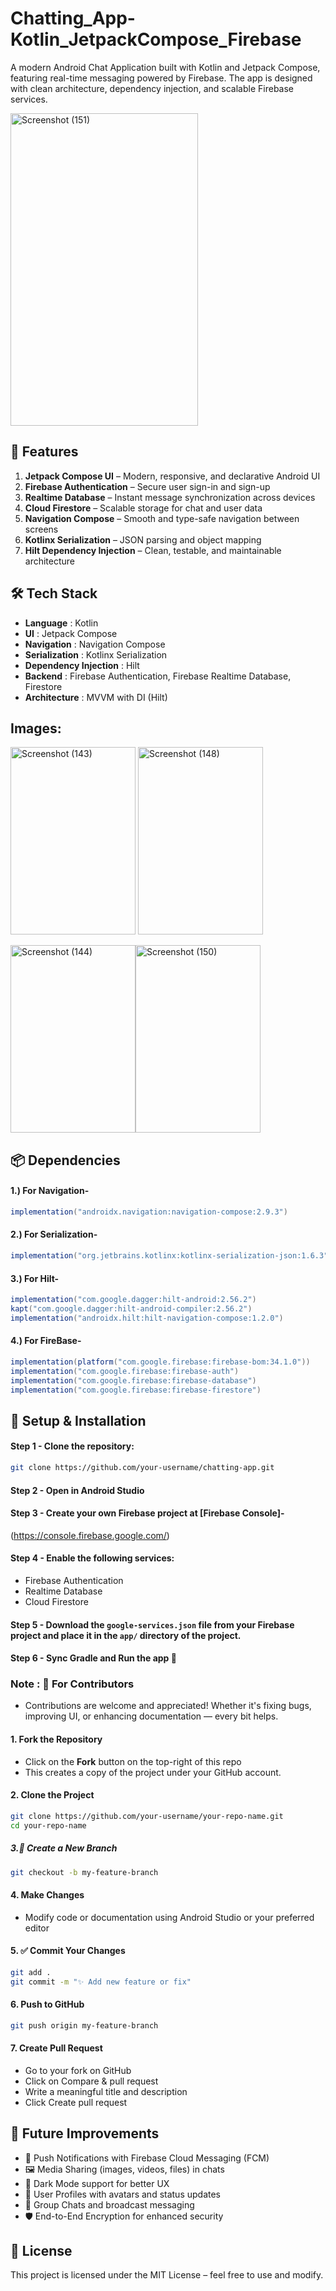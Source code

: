 # **Chatting_App-Kotlin_JetpackCompose_Firebase**
A modern Android Chat Application built with Kotlin and Jetpack Compose, featuring real-time messaging powered by Firebase. The app is designed with clean architecture, dependency injection, and scalable Firebase services.

<img width="300" height="500" alt="Screenshot (151)" src="https://github.com/user-attachments/assets/33b7ad1a-3ee8-4566-8ba3-d30f331ba0c1" />

## 🚀 **Features**

1) **Jetpack Compose UI** – Modern, responsive, and declarative Android UI
2) **Firebase Authentication** – Secure user sign-in and sign-up
3) **Realtime Database** – Instant message synchronization across devices
4) **Cloud Firestore** – Scalable storage for chat and user data
5) **Navigation Compose** – Smooth and type-safe navigation between screens
6) **Kotlinx Serialization** – JSON parsing and object mapping
7) **Hilt Dependency Injection** – Clean, testable, and maintainable architecture

## 🛠️ **Tech Stack**

- **Language** : Kotlin
- **UI** : Jetpack Compose
- **Navigation** : Navigation Compose
- **Serialization** : Kotlinx Serialization
- **Dependency Injection** : Hilt
- **Backend** : Firebase Authentication, Firebase Realtime Database, Firestore
- **Architecture** : MVVM with DI (Hilt)

## **Images**:
<img width="200" height="300" alt="Screenshot (143)" src="https://github.com/user-attachments/assets/5a20f6f2-3ba2-4a2c-9bb4-f9926eec64cc" />
<img width="200" height="300" alt="Screenshot (148)" src="https://github.com/user-attachments/assets/34f0629d-0d74-4547-8630-134e47f70223" />

<img width="200" height="300" alt="Screenshot (144)" src="https://github.com/user-attachments/assets/0ae62e70-6ba6-4839-aca7-a1af639d942c" /><img width="200" height="300" alt="Screenshot (150)" src="https://github.com/user-attachments/assets/2d511a32-fa5d-48a5-9463-aaa5772159f4" />

## 📦 **Dependencies**
#### 1.) For Navigation- 
``` build.gradle
implementation("androidx.navigation:navigation-compose:2.9.3")
```
#### 2.) For Serialization- 
``` build.gradle
implementation("org.jetbrains.kotlinx:kotlinx-serialization-json:1.6.3")
```

#### 3.) For Hilt-
``` build.gradle
implementation("com.google.dagger:hilt-android:2.56.2")
kapt("com.google.dagger:hilt-android-compiler:2.56.2")
implementation("androidx.hilt:hilt-navigation-compose:1.2.0")
```
#### 4.) For FireBase- 
``` build.gradle
implementation(platform("com.google.firebase:firebase-bom:34.1.0"))
implementation("com.google.firebase:firebase-auth")
implementation("com.google.firebase:firebase-database")
implementation("com.google.firebase:firebase-firestore")
```

## 🔧 Setup & Installation
#### **Step 1** - Clone the repository:
```bash
git clone https://github.com/your-username/chatting-app.git
```

#### **Step 2** - Open in Android Studio

#### **Step 3** - Create your own Firebase project at [Firebase Console]-
(https://console.firebase.google.com/)

#### **Step 4** - Enable the following services:
   - Firebase Authentication
   - Realtime Database
   - Cloud Firestore

#### **Step 5** - Download the `google-services.json` file from your Firebase project and place it in the `app/` directory of the project.

#### **Step 6** - Sync Gradle and Run the app 🚀

### **Note** : 🤝 For Contributors
- Contributions are welcome and appreciated! Whether it's fixing bugs, improving UI, or enhancing documentation — every bit helps.

#### 1. **Fork the Repository**
   - Click on the **Fork** button on the top-right of this repo
   - This creates a copy of the project under your GitHub account.
     
#### 2. **Clone the Project**
```bash
git clone https://github.com/your-username/your-repo-name.git
cd your-repo-name
```
##### 3.🔁 **Create a New Branch**

```bash
git checkout -b my-feature-branch
```
#### 4. **Make Changes**
- Modify code or documentation using Android Studio or your preferred editor

#### 5. ✅ **Commit Your Changes**
```bash
git add .
git commit -m "✨ Add new feature or fix"
```
#### 6. **Push to GitHub**
```bash
git push origin my-feature-branch
```
#### 7. **Create Pull Request**
- Go to your fork on GitHub
- Click on Compare & pull request
- Write a meaningful title and description
- Click Create pull request

## 🌟 **Future Improvements**

- 🔔 Push Notifications with Firebase Cloud Messaging (FCM)
- 🖼 Media Sharing (images, videos, files) in chats
- 🌙 Dark Mode support for better UX
- 👤 User Profiles with avatars and status updates
- 📱 Group Chats and broadcast messaging
- 🛡 End-to-End Encryption for enhanced security


## 📜 **License**
This project is licensed under the MIT License – feel free to use and modify.
